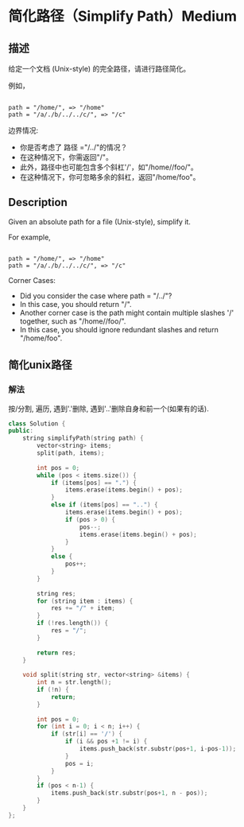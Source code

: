 # 简化路径（Simplify Path）Medium
## 描述
给定一个文档 (Unix-style) 的完全路径，请进行路径简化。

例如，
```

path = "/home/", => "/home"
path = "/a/./b/../../c/", => "/c"
```

边界情况:


- 你是否考虑了 路径 ="/../"的情况？
- 在这种情况下，你需返回"/"。
- 此外，路径中也可能包含多个斜杠&#39;/&#39;，如"/home//foo/"。
- 在这种情况下，你可忽略多余的斜杠，返回"/home/foo"。

## Description
Given an absolute path for a file (Unix-style), simplify it.

For example,
```

path = "/home/", => "/home"
path = "/a/./b/../../c/", => "/c"
```

Corner Cases:


- Did you consider the case where path = "/../"?
- In this case, you should return "/".
- Another corner case is the path might contain multiple slashes &#39;/&#39; together, such as 
 "/home//foo/".
- In this case, you should ignore redundant slashes and return "/home/foo".


## 简化unix路径
### 解法
按/分割, 遍历, 遇到'.'删除, 遇到'..'删除自身和前一个(如果有的话).
```c++
class Solution {
public:
    string simplifyPath(string path) {
        vector<string> items;
        split(path, items);
        
        int pos = 0;
        while (pos < items.size()) {
            if (items[pos] == ".") {
                items.erase(items.begin() + pos);
            }
            else if (items[pos] == "..") {
                items.erase(items.begin() + pos);
                if (pos > 0) {
                    pos--;
                    items.erase(items.begin() + pos);
                }
            }
            else {
                pos++;
            }
        }
        
        string res;
        for (string item : items) {
            res += "/" + item;
        }
        if (!res.length()) {
            res = "/";
        }
        
        return res;
    }
    
    void split(string str, vector<string> &items) {
        int n = str.length();
        if (!n) {
            return;
        }
        
        int pos = 0;
        for (int i = 0; i < n; i++) {
            if (str[i] == '/') {
                if (i && pos +1 != i) {
                    items.push_back(str.substr(pos+1, i-pos-1));
                }
                pos = i;
            }
        }
        if (pos < n-1) {
            items.push_back(str.substr(pos+1, n - pos));
        }
    }
};
```